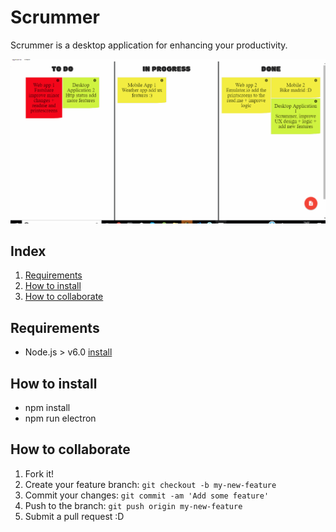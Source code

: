 # Scrummer
Scrummer is a desktop application for enhancing your productivity.

![Alt Text](./assets/preview.gif)

## Index
1. [Requirements](#requirements)
2. [How to install](#install)
3. [How to collaborate](#collaborate)

## Requirements <a name="requirements"></a>
* Node.js > v6.0 [install](https://nodejs.org/en/download/)

## How to install <a name="install"></a>
* npm install
* npm run electron

## How to collaborate<a name="collaborate"></a>
1. Fork it!
2. Create your feature branch: `git checkout -b my-new-feature`
3. Commit your changes: `git commit -am 'Add some feature'`
4. Push to the branch: `git push origin my-new-feature`
5. Submit a pull request :D

